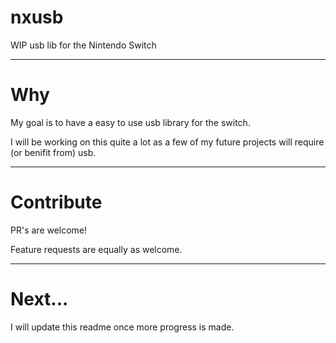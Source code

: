# nxusb

WIP usb lib for the Nintendo Switch

----

# Why

My goal is to have a easy to use usb library for the switch.

I will be working on this quite a lot as a few of my future projects will require (or benifit from) usb.

----

# Contribute

PR's are welcome!

Feature requests are equally as welcome.

----

# Next...

I will update this readme once more progress is made.
